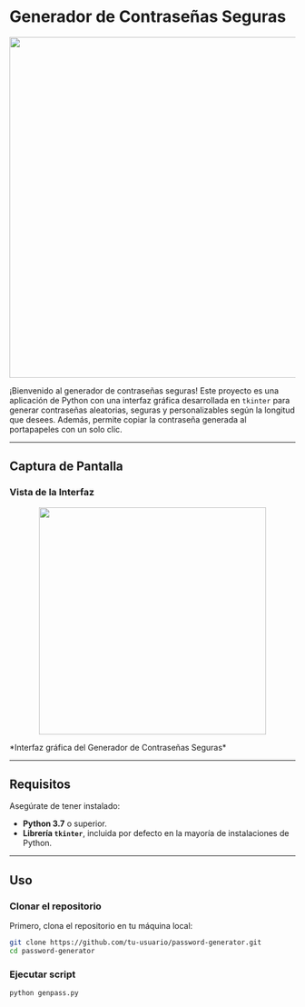 # Generador de Contraseñas Seguras
<p align="center">
  <img src="https://github.com/user-attachments/assets/fc10d171-9812-4e9e-a3e1-8132d3c01fd5"  height="600" />
</p>


¡Bienvenido al generador de contraseñas seguras! Este proyecto es una aplicación de Python con una interfaz gráfica desarrollada en `tkinter` para generar contraseñas aleatorias, seguras y personalizables según la longitud que desees. Además, permite copiar la contraseña generada al portapapeles con un solo clic.

---

## **Captura de Pantalla**

### Vista de la Interfaz
 
<p align="center">
  <img src="https://github.com/user-attachments/assets/1f6b9c2e-9be6-4a4f-bfb1-08d680f5b40e"  height="400" />
</p>
*Interfaz gráfica del Generador de Contraseñas Seguras*

---

## **Requisitos**
Asegúrate de tener instalado:
- **Python 3.7** o superior.
- **Librería `tkinter`**, incluida por defecto en la mayoría de instalaciones de Python.

---

## **Uso**

### **Clonar el repositorio**
Primero, clona el repositorio en tu máquina local:
```bash
git clone https://github.com/tu-usuario/password-generator.git
cd password-generator
```
### **Ejecutar script**
```bash
python genpass.py
```
